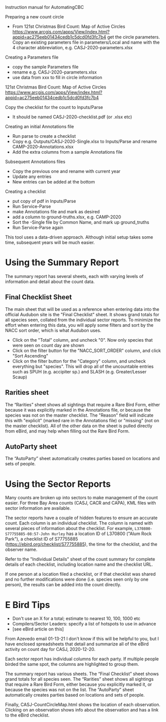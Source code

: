 Instruction manual for AutomatingCBC

Preparing a new count circle

- From 121st Christmas Bird Count: Map of Active Circles
https://www.arcgis.com/apps/View/index.html?appid=ac275eeb01434cedb1c5dcd0fd3fc7b4
get the circle parameters. Copy an existing parameters file in 
parameters/Local and name with the 4 character abbreviation, e.g. CASJ-2020-parameters.xlsx

Creating a Parameters file
- copy the sample Parameters file
- rename e.g. CASJ-2020-parameters.xlsx
- use data from xxx to fill in circle information

121st Christmas Bird Count: Map of Active Circles  
https://www.arcgis.com/apps/View/index.html?appid=ac275eeb01434cedb1c5dcd0fd3fc7b4


Copy the checklist for the count to Inputs/Parse
- It should be named CASJ-2020-checklist.pdf (or .xlsx etc)

Creating an initial Annotations file
- Run parse to create a checklist
- Copy e.g. Outputs/CASJ-2020-Single.xlsx to Inputs/Parse and rename CAMP-2020-Annotations.xlsx
- Add the extra columns from a sample Annotations file

Subsequent Annotations files
- Copy the previous one and rename with current year
- Update any entries
- New entries can be added at the bottom

Creating a checklist
- put copy of pdf in Inputs/Parse
- Run Service-Parse
- make Annotations file and mark as desired
- add a column to ground-truths.xlsx, e.g. CAMP-2020
- Sort the -Single file by Common Name, and mark up ground_truths
- Run Service-Parse again


This tool uses a data-driven approach. Although initial setup takes some time, subsequent
years will be much easier.

# Using the Summary Report

The summary report has several sheets, each with varying levels of information and detail 
about the count data.

## Final Checklist Sheet
The main sheet that will be used as a reference when entering data into the official Audubon site is
the "Final Checklist" sheet. It shows grand totals for all species seen, collated from
the individual sector reports. 
To minimize the effort when entering this data, you will apply some filters
and sort by the NACC sort order, which is what Audubon uses.

- Click on the "Total" column, and uncheck "0". Now only species that were seen on count day are shown
- Click on the filter button for the "NACC_SORT_ORDER" column, and click "Sort Ascending"
- Click on the filter button for the "Category" column, and uncheck everything but "species". This will drop
all of the uncountable entries such as SPUH (e.g. accipiter sp.) and SLASH (e.g. Greater/Lesser Scaup)

## Rarities sheet
The “Rarities” sheet shows all sightings that require a Rare Bird Form, either because 
it was explicitly marked in the Annotations file, or because the species was not on the 
master checklist. The "Reason" field will indicate this with "explicit" (marked rare
in the Annotations file) or "missing" (not on the master checklist). All of the other
data on the sheet is pulled directly from eBird, and may help when filling out the Rare Bird 
Form.

## AutoParty sheet

The “AutoParty” sheet automatically creates parties based on locations and sets of people.

# Using the Sector Reports

Many counts are broken up into sectors to make management of the count easier. For three 
Bay Area counts (CASJ, CACR and CAPA), KML files with sector information are available.

The sector reports have a couple of hidden features to ensure an accurate count. Each column
is an individual checklist. The column is named with several pieces of information about
the checklist. For example,  ```L370800-S77755885-08:57-John Hurley``` has a location ID of
L370800 ("Alum Rock Park"), a checklist ID of S77755885 (https://ebird.org/checklist/S77755885),
the time for the checklist, and the observer name.


Refer to the "Individual Details" sheet of the count summary for complete details of
each checklist, including location name and the checklist URL.

If one person at a location filed a checklist, or if that checklist was shared and no
further modifications were done (i.e. species seen only by one person), the results
can be added into the count directly.

# E Bird Tips
- Don't use an X for a total; estimate to nearest 10, 100, 1000 etc
- Compilers/Sector Leaders: specify a list of hotspots to use in advance
- [see eBird article on this]

From Azevedo email 01-13-21
I don’t know if this will be helpful to you, but I have enclosed spreadsheets that detail and summarize all of the eBird activity on count day for CASJ, 2020-12-20.

Each sector report has individual columns for each party. If multiple people birded the same spot, the columns are highlighted to group them.

The summary report has various sheets. The “Final Checklist” sheet shows grand totals for all species seen. The “Rarities” sheet shows all sightings that require a Rare Bird Form, either because you explicitly marked it, or because the species was not on the list. The “AutoParty” sheet automatically creates parties based on locations and sets of people.

Finally, CASJ-CountCircleMap.html shows the location of each observation. Clicking on an observation shows info about the observation and has a link to the eBird checklist.

